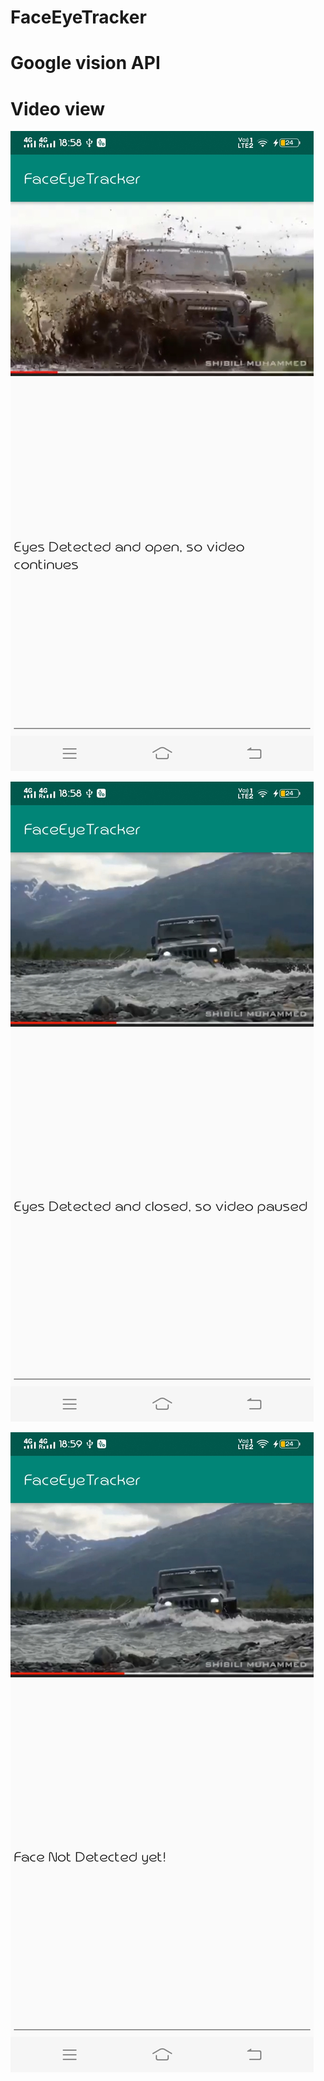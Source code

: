 # FaceEyeTracker

# Google vision API
# Video view

![alt text](https://github.com/preetamMahapatra/FaceEyeTracker/blob/master/Screenshot_20190517_185845.jpg)

![alt text](https://github.com/preetamMahapatra/FaceEyeTracker/blob/master/Screenshot_20190517_185854.jpg)

![alt text](https://github.com/preetamMahapatra/FaceEyeTracker/blob/master/Screenshot_20190517_185902.jpg)

